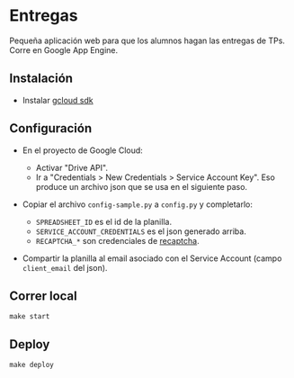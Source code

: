 # Entregas

Pequeña aplicación web para que los alumnos hagan las entregas de TPs.
Corre en Google App Engine.

## Instalación

* Instalar [gcloud sdk](https://cloud.google.com/appengine/docs/standard/python/download)

## Configuración

* En el proyecto de Google Cloud:
    * Activar "Drive API".
    * Ir a "Credentials > New Credentials > Service Account Key". Eso produce
      un archivo json que se usa en el siguiente paso.

* Copiar el archivo `config-sample.py` a `config.py` y completarlo:
    * `SPREADSHEET_ID` es el id de la planilla.
    * `SERVICE_ACCOUNT_CREDENTIALS` es el json generado arriba.
    * `RECAPTCHA_*` son credenciales de [recaptcha](https://www.google.com/recaptcha/admin).

* Compartir la planilla al email asociado con el Service Account (campo
  `client_email` del json).

## Correr local

`make start`

## Deploy

`make deploy`
